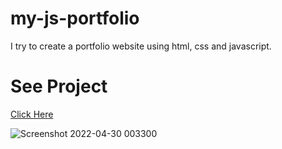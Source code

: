 # my-js-portfolio
I try to create a portfolio website using html, css and javascript.
# See Project
[Click Here](https://my-js-portfolio.vercel.app/)

![Screenshot 2022-04-30 003300](https://user-images.githubusercontent.com/76823175/166009708-5e03cc4f-0077-4778-9a8f-10618918eeb3.png)
